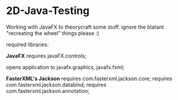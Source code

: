 # 2D-Java-Testing
Working with JavaFX to theorycraft some stuff. ignore the blatant "recreating the wheel" things please :)

required libraries:

<b>JavaFX</b>
  requires javaFX.controls;
  
  opens application to javafx.graphics, javafx.fxml;

<b>FasterXML's Jackson</b>
  requires com.fasterxml.jackson.core;
	requires com.fasterxml.jackson.databind;
	requires com.fasterxml.jackson.annotation;
